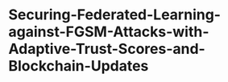 # Securing-Federated-Learning-against-FGSM-Attacks-with-Adaptive-Trust-Scores-and-Blockchain-Updates